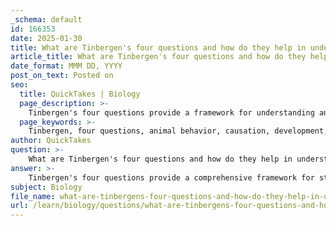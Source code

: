 ```yaml
---
_schema: default
id: 166353
date: 2025-01-30
title: What are Tinbergen's four questions and how do they help in understanding animal behavior?
article_title: What are Tinbergen's four questions and how do they help in understanding animal behavior?
date_format: MMM DD, YYYY
post_on_text: Posted on
seo:
  title: QuickTakes | Biology
  page_description: >-
    Tinbergen's four questions provide a framework for understanding animal behavior through causal mechanisms, development changes, adaptive significance, and evolutionary history.
  page_keywords: >-
    Tinbergen, four questions, animal behavior, causation, development, adaptive value, evolutionary history, ethology, behavioral mechanisms, animal studies, animal psychology, behavior analysis
author: QuickTakes
question: >-
    What are Tinbergen's four questions and how do they help in understanding animal behavior?
answer: >-
    Tinbergen's four questions provide a comprehensive framework for studying animal behavior by addressing both ultimate and proximate causes. This framework is essential for understanding the complexity of behaviors exhibited by animals. The four questions are as follows:\n\n1. **Causation (Mechanism)**: What are the mechanisms that cause the behavior? This question focuses on the immediate stimuli that elicit a behavior and the biological processes involved. For example, it might explore how hormonal changes or environmental cues trigger specific actions in an animal.\n\n2. **Development**: How does the behavior change with the development of an organism? This question examines how behaviors are influenced by the growth and maturation of an individual, including the role of learning and experience over time.\n\n3. **Adaptive Value**: How does the behavior affect survival and reproduction? This question focuses on the functional significance of a behavior in terms of its contribution to the fitness of the organism. It examines how certain behaviors may enhance an individual's chances of survival and reproductive success in their environment.\n\n4. **Evolutionary History**: How does behavior vary as a result of evolutionary history or phylogeny? This question looks at how behaviors have evolved over time and how they are influenced by the evolutionary relationships among species.\n\nBy addressing these four questions, researchers can dissect the complexity of behaviors observed in animals and understand their significance from different perspectives. This holistic approach allows for a deeper understanding of how behaviors are shaped by both immediate environmental factors and long-term evolutionary processes, ultimately contributing to the field of ethology and enhancing our knowledge of animal behavior.
subject: Biology
file_name: what-are-tinbergens-four-questions-and-how-do-they-help-in-understanding-animal-behavior.md
url: /learn/biology/questions/what-are-tinbergens-four-questions-and-how-do-they-help-in-understanding-animal-behavior
---
```


&nbsp;